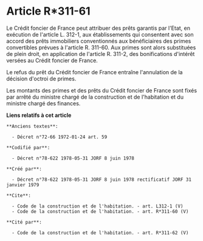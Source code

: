 # Article R*311-61

Le Crédit foncier de France peut attribuer des prêts garantis par l'Etat, en exécution de l'article L. 312-1, aux
établissements qui consentent avec son accord des prêts immobiliers conventionnés aux bénéficiaires des primes convertibles
prévues à l'article R. 311-60. Aux primes sont alors substituées de plein droit, en application de l'article R. 311-2, des
bonifications d'intérêt versées au Crédit foncier de France. 

Le refus du prêt du Crédit foncier de France entraîne l'annulation de la décision d'octroi de primes. 

Les montants des primes et des prêts du Crédit foncier de France sont fixés par arrêté du ministre chargé de la construction
et de l'habitation et du ministre chargé des finances.

**Liens relatifs à cet article**

	**Anciens textes**:

	  - Décret n°72-66 1972-01-24 art. 59

	**Codifié par**:

	  - Décret n°78-622 1978-05-31 JORF 8 juin 1978

	**Créé par**:

	  - Décret n°78-622 1978-05-31 JORF 8 juin 1978 rectificatif JORF 31 janvier 1979

	**Cite**:

	  - Code de la construction et de l'habitation. - art. L312-1 (V)
	  - Code de la construction et de l'habitation. - art. R*311-60 (V)

	**Cité par**:

	  - Code de la construction et de l'habitation. - art. R*311-62 (V)

